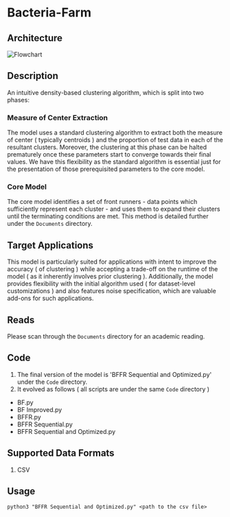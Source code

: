 # Bacteria-Farm

## Architecture

![Flowchart](https://user-images.githubusercontent.com/17645442/137587791-56189d8d-3302-40ce-be38-720647983116.png)

## Description

An intuitive density-based clustering algorithm, which is split into two phases:

### Measure of Center Extraction

The model uses a standard clustering algorithm to extract both the measure of center ( typically centroids ) and the proportion of test data in each of the resultant clusters. Moreover, the clustering at this phase can be halted prematurely once these parameters start to converge towards their final values. We have this flexibility as the standard algorithm is essential just for the presentation of those prerequisited parameters to the core model. 

### Core Model

The core model identifies a set of front runners - data points which sufficiently represent each cluster - and uses them to expand their clusters until the terminating conditions are met. This method is detailed further under the `Documents` directory.

## Target Applications

This model is particularly suited for applications with intent to improve the accuracy ( of clustering ) while accepting a trade-off on the runtime of the model ( as it inherently involves prior clustering ). Additionally, the model provides flexibility with the initial algorithm used ( for  dataset-level customizations ) and also features noise specification, which are valuable add-ons for such applications.

## Reads

Please scan through the `Documents` directory for an academic reading.

## Code

1. The final version of the model is 'BFFR Sequential and Optimized.py' under the `Code` directory.
2. It evolved as follows ( all scripts are under the same `Code` directory )
  * BF.py
  * BF Improved.py
  * BFFR.py
  * BFFR Sequential.py
  * BFFR Sequential and Optimized.py

## Supported Data Formats

1. CSV

## Usage

```
python3 "BFFR Sequential and Optimized.py" <path to the csv file>
```
